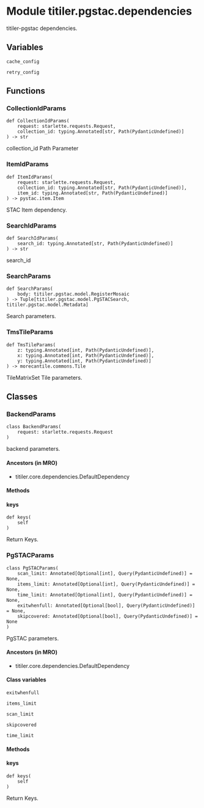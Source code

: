 # Module titiler.pgstac.dependencies

titiler-pgstac dependencies.

## Variables

```python3
cache_config
```

```python3
retry_config
```

## Functions

    
### CollectionIdParams

```python3
def CollectionIdParams(
    request: starlette.requests.Request,
    collection_id: typing.Annotated[str, Path(PydanticUndefined)]
) -> str
```

collection_id Path Parameter

    
### ItemIdParams

```python3
def ItemIdParams(
    request: starlette.requests.Request,
    collection_id: typing.Annotated[str, Path(PydanticUndefined)],
    item_id: typing.Annotated[str, Path(PydanticUndefined)]
) -> pystac.item.Item
```

STAC Item dependency.

    
### SearchIdParams

```python3
def SearchIdParams(
    search_id: typing.Annotated[str, Path(PydanticUndefined)]
) -> str
```

search_id

    
### SearchParams

```python3
def SearchParams(
    body: titiler.pgstac.model.RegisterMosaic
) -> Tuple[titiler.pgstac.model.PgSTACSearch, titiler.pgstac.model.Metadata]
```

Search parameters.

    
### TmsTileParams

```python3
def TmsTileParams(
    z: typing.Annotated[int, Path(PydanticUndefined)],
    x: typing.Annotated[int, Path(PydanticUndefined)],
    y: typing.Annotated[int, Path(PydanticUndefined)]
) -> morecantile.commons.Tile
```

TileMatrixSet Tile parameters.

## Classes

### BackendParams

```python3
class BackendParams(
    request: starlette.requests.Request
)
```

backend parameters.

#### Ancestors (in MRO)

* titiler.core.dependencies.DefaultDependency

#### Methods

    
#### keys

```python3
def keys(
    self
)
```

Return Keys.

### PgSTACParams

```python3
class PgSTACParams(
    scan_limit: Annotated[Optional[int], Query(PydanticUndefined)] = None,
    items_limit: Annotated[Optional[int], Query(PydanticUndefined)] = None,
    time_limit: Annotated[Optional[int], Query(PydanticUndefined)] = None,
    exitwhenfull: Annotated[Optional[bool], Query(PydanticUndefined)] = None,
    skipcovered: Annotated[Optional[bool], Query(PydanticUndefined)] = None
)
```

PgSTAC parameters.

#### Ancestors (in MRO)

* titiler.core.dependencies.DefaultDependency

#### Class variables

```python3
exitwhenfull
```

```python3
items_limit
```

```python3
scan_limit
```

```python3
skipcovered
```

```python3
time_limit
```

#### Methods

    
#### keys

```python3
def keys(
    self
)
```

Return Keys.